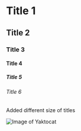 # Title 1
## Title 2
### Title 3
#### Title 4
##### Title 5
###### Title 6

Added different size of titles

![Image of Yaktocat](https://octodex.github.com/images/yaktocat.png)
